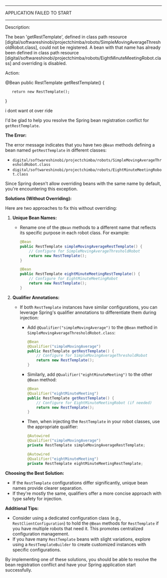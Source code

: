 





***************************
APPLICATION FAILED TO START
***************************

Description:

The bean 'getRestTemplate', defined in class path resource [digital/softwareshinobi/projectchimba/robots/SimpleMovingAverageThresholdRobot.class], could not be registered. A bean with that name has already been defined in class path resource [digital/softwareshinobi/projectchimba/robots/EightMinuteMeetingRobot.class] and overriding is disabled.

Action:

   @Bean
   public RestTemplate getRestTemplate() {

       return new RestTemplate();

   }

i dont want ot over ride








I'd be glad to help you resolve the Spring bean registration conflict for `getRestTemplate`.

**The Error:**

The error message indicates that you have two `@Bean` methods defining a bean named `getRestTemplate` in different classes:

- `digital/softwareshinobi/projectchimba/robots/SimpleMovingAverageThresholdRobot.class`
- `digital/softwareshinobi/projectchimba/robots/EightMinuteMeetingRobot.class`

Since Spring doesn't allow overriding beans with the same name by default, you're encountering this exception.

**Solutions (Without Overriding):**

Here are two approaches to fix this without overriding:

1. **Unique Bean Names:**

   - Rename one of the `@Bean` methods to a different name that reflects its specific purpose in each robot class. For example:
     ```java
     @Bean
     public RestTemplate simpleMovingAverageRestTemplate() {
         // Configure for SimpleMovingAverageThresholdRobot
         return new RestTemplate();
     }

     @Bean
     public RestTemplate eightMinuteMeetingRestTemplate() {
         // Configure for EightMinuteMeetingRobot
         return new RestTemplate();
     }
     ```

2. **Qualifier Annotations:**

   - If both `RestTemplate` instances have similar configurations, you can leverage Spring's qualifier annotations to differentiate them during injection:

     - Add `@Qualifier("simpleMovingAverage")` to the `@Bean` method in `SimpleMovingAverageThresholdRobot.class`:
       ```java
       @Bean
       @Qualifier("simpleMovingAverage")
       public RestTemplate getRestTemplate() {
           // Configure for SimpleMovingAverageThresholdRobot
           return new RestTemplate();
       }
       ```

     - Similarly, add `@Qualifier("eightMinuteMeeting")` to the other `@Bean` method:
       ```java
       @Bean
       @Qualifier("eightMinuteMeeting")
       public RestTemplate getRestTemplate() {
           // Configure for EightMinuteMeetingRobot (if needed)
           return new RestTemplate();
       }
       ```

     - Then, when injecting the `RestTemplate` in your robot classes, use the appropriate qualifier:
       ```java
       @Autowired
       @Qualifier("simpleMovingAverage")
       private RestTemplate simpleMovingAverageRestTemplate;

       @Autowired
       @Qualifier("eightMinuteMeeting")
       private RestTemplate eightMinuteMeetingRestTemplate;
       ```

**Choosing the Best Solution:**

- If the `RestTemplate` configurations differ significantly, unique bean names provide clearer separation.
- If they're mostly the same, qualifiers offer a more concise approach with type safety for injection.

**Additional Tips:**

- Consider using a dedicated configuration class (e.g., `RestClientConfiguration`) to hold the `@Bean` methods for `RestTemplate` if you have multiple robots that need it. This promotes centralized configuration management.
- If you have many `RestTemplate` beans with slight variations, explore using a `RestTemplateBuilder` to create customized instances with specific configurations.

By implementing one of these solutions, you should be able to resolve the bean registration conflict and have your Spring application start successfully.